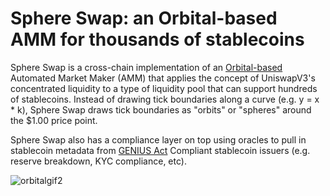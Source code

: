 # Sphere Swap: an Orbital-based AMM for thousands of stablecoins 

Sphere Swap is a cross-chain implementation of an [Orbital-based](https://www.paradigm.xyz/2025/06/orbital) Automated Market Maker (AMM) that applies the concept of UniswapV3's concentrated liquidity to a type of liquidity pool that can support hundreds of stablecoins. Instead of drawing tick boundaries along a curve (e.g. y = x * k), Sphere Swap draws tick boundaries as "orbits" or "spheres" around the $1.00 price point. 

Sphere Swap also has a compliance layer on top using oracles to pull in stablecoin metadata from [GENIUS Act](https://en.wikipedia.org/wiki/GENIUS_Act) Compliant stablecoin issuers (e.g. reserve breakdown, KYC compliance, etc). 

![orbitalgif2](https://raw.githubusercontent.com/leeederek/sphere-swap/main/media/orbital-gif-2.gif)
